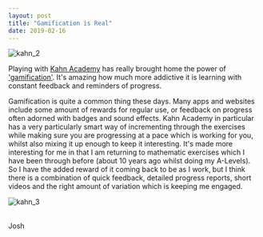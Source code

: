 ```yaml
---
layout: post
title: "Gamification is Real"
date: 2019-02-16
---
```


![kahn_2](../../../assets/images/kahn_2.png)

Playing with [Kahn Academy](https://www.khanacademy.org/) has really brought home the power of ['gamification'](https://en.wikipedia.org/wiki/Gamification). It's amazing how much more addictive it is learning with constant feedback and reminders of progress.

Gamification is quite a common thing these days. Many apps and websites include some amount of rewards for regular use, or feedback on progress often adorned with badges and sound effects. Kahn Academy in particular has a very particularly smart way of incrementing through the exercises while making sure you are progressing at a pace which is working for you, whilst also mixing it up enough to keep it interesting. It's made more interesting for me in that I am returning to mathematic exercises which I have been through before (about 10 years ago whilst doing my A-Levels). So I have the added reward of it coming back to be as I work, but I think there is a combination of quick feedback, detailed progress reports, short videos and the right amount of variation which is keeping me engaged.


![kahn_3](../../../assets/images/kahn_3.png)

<br>
Josh
